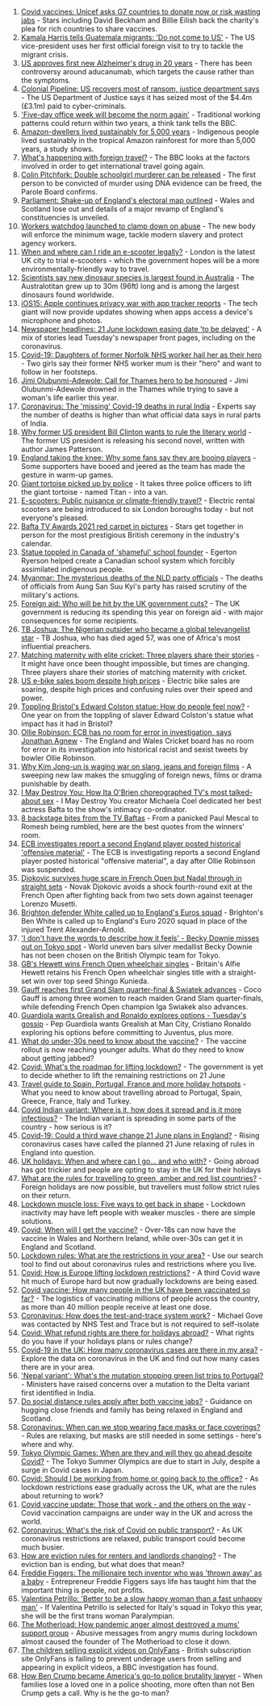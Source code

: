 1. [Covid vaccines: Unicef asks G7 countries to donate now or risk wasting jabs](https://www.bbc.co.uk/news/uk-57394279) - Stars including David Beckham and Billie Eilish back the charity's plea for rich countries to share vaccines.
2. [Kamala Harris tells Guatemala migrants: 'Do not come to US'](https://www.bbc.co.uk/news/world-us-canada-57387350) - The US vice-president uses her first official foreign visit to try to tackle the migrant crisis.
3. [US approves first new Alzheimer's drug in 20 years](https://www.bbc.co.uk/news/health-57383763) - There has been controversy around aducanumab, which targets the cause rather than the symptoms.
4. [Colonial Pipeline: US recovers most of ransom, justice department says](https://www.bbc.co.uk/news/business-57394041) - The US Department of Justice says it has seized most of the $4.4m (£3.1m) paid to cyber-criminals.
5. ['Five-day office week will become the norm again'](https://www.bbc.co.uk/news/business-57339105) - Traditional working patterns could return within two years, a think tank tells the BBC.
6. [Amazon-dwellers lived sustainably for 5,000 years](https://www.bbc.co.uk/news/science-environment-57388939) - Indigenous people lived sustainably in the tropical Amazon rainforest for more than 5,000 years, a study shows.
7. [What's happening with foreign travel?](https://www.bbc.co.uk/news/business-57394810) - The BBC looks at the factors involved in order to get international travel going again.
8. [Colin Pitchfork: Double schoolgirl murderer can be released](https://www.bbc.co.uk/news/uk-england-leicestershire-57384393) - The first person to be convicted of murder using DNA evidence can be freed, the Parole Board confirms.
9. [Parliament: Shake-up of England's electoral map outlined](https://www.bbc.co.uk/news/uk-politics-57384795) - Wales and Scotland lose out and details of a major revamp of England's constituencies is unveiled.
10. [Workers watchdog launched to clamp down on abuse](https://www.bbc.co.uk/news/business-57394811) - The new body will enforce the minimum wage, tackle modern slavery and protect agency workers.
11. [When and where can I ride an e-scooter legally?](https://www.bbc.co.uk/news/uk-48106617) - London is the latest UK city to trial e-scooters - which the government hopes will be a more environmentally-friendly way to travel.
12. [Scientists say new dinosaur species is largest found in Australia](https://www.bbc.co.uk/news/world-australia-57394830) - The Australotitan grew up to 30m (96ft) long and is among the largest dinosaurs found worldwide.
13. [iOS15: Apple continues privacy war with app tracker reports](https://www.bbc.co.uk/news/technology-57392458) - The tech giant will now provide updates showing when apps access a device's microphone and photos.
14. [Newspaper headlines: 21 June lockdown easing date 'to be delayed'](https://www.bbc.co.uk/news/blogs-the-papers-57394251) - A mix of stories lead Tuesday's newspaper front pages, including on the coronavirus.
15. [Covid-19: Daughters of former Norfolk NHS worker hail her as their hero](https://www.bbc.co.uk/news/uk-england-cambridgeshire-57358672) - Two girls say their former NHS worker mum is their "hero" and want to follow in her footsteps.
16. [Jimi Olubunmi-Adewole: Call for Thames hero to be honoured](https://www.bbc.co.uk/news/uk-57392794) - Jimi Olubunmi-Adewole drowned in the Thames while trying to save a woman's life earlier this year.
17. [Coronavirus: The 'missing' Covid-19 deaths in rural India](https://www.bbc.co.uk/news/world-asia-india-57383131) - Experts say the number of deaths is higher than what official data says in rural parts of India.
18. [Why former US president Bill Clinton wants to rule the literary world](https://www.bbc.co.uk/news/entertainment-arts-57386306) - The former US president is releasing his second novel, written with author James Patterson.
19. [England taking the knee: Why some fans say they are booing players](https://www.bbc.co.uk/news/newsbeat-57382945) - Some supporters have booed and jeered as the team has made the gesture in warm-up games.
20. [Giant tortoise picked up by police](https://www.bbc.co.uk/news/uk-england-suffolk-57382810) - It takes three police officers to lift the giant tortoise - named Titan - into a van.
21. [E-scooters: Public nuisance or climate-friendly travel?](https://www.bbc.co.uk/news/uk-57385757) - Electric rental scooters are being introduced to six London boroughs today - but not everyone's pleased.
22. [Bafta TV Awards 2021 red carpet in pictures](https://www.bbc.co.uk/news/entertainment-arts-57376490) - Stars get together in person for the most prestigious British ceremony in the industry's calendar.
23. [Statue toppled in Canada of 'shameful' school founder](https://www.bbc.co.uk/news/world-57386353) - Egerton Ryerson helped create a Canadian school system which forcibly assimilated indigenous people.
24. [Myanmar: The mysterious deaths of the NLD party officials](https://www.bbc.co.uk/news/world-asia-57380237) - The deaths of officials from Aung San Suu Kyi's party has raised scrutiny of the military's actions.
25. [Foreign aid: Who will be hit by the UK government cuts?](https://www.bbc.co.uk/news/57362816) - The UK government is reducing its spending this year on foreign aid - with major consequences for some recipients.
26. [TB Joshua: The Nigerian outsider who became a global televangelist star](https://www.bbc.co.uk/news/world-africa-57388592) - TB Joshua, who has died aged 57, was one of Africa's most influential preachers.
27. [Matching maternity with elite cricket: Three players share their stories](https://www.bbc.co.uk/sport/cricket/57342914) - It might have once been thought impossible, but times are changing. Three players share their stories of matching maternity with cricket.
28. [US e-bike sales boom despite high prices](https://www.bbc.co.uk/news/business-57279844) - Electric bike sales are soaring, despite high prices and confusing rules over their speed and power.
29. [Toppling Bristol's Edward Colston statue: How do people feel now?](https://www.bbc.co.uk/news/uk-england-bristol-57337123) - One year on from the toppling of slaver Edward Colston's statue what impact has it had in Bristol?
30. [Ollie Robinson: ECB has no room for error in investigation, says Jonathan Agnew](https://www.bbc.co.uk/sport/cricket/57387781) - The England and Wales Cricket board has no room for error in its investigation into historical racist and sexist tweets by bowler Ollie Robinson.
31. [Why Kim Jong-un is waging war on slang, jeans and foreign films](https://www.bbc.co.uk/news/world-asia-57225936) - A sweeping new law makes the smuggling of foreign news, films or drama punishable by death.
32. [I May Destroy You: How Ita O'Brien choreographed TV's most talked-about sex](https://www.bbc.co.uk/news/newsbeat-53350245) - I May Destroy You creator Michaela Coel dedicated her best actress Bafta to the show's intimacy co-ordinator.
33. [8 backstage bites from the TV Baftas](https://www.bbc.co.uk/news/entertainment-arts-57376765) - From a panicked Paul Mescal to Romesh being rumbled, here are the best quotes from the winners' room.
34. [ECB investigates report a second England player posted historical 'offensive material'](https://www.bbc.co.uk/sport/cricket/57393217) - The ECB is investigating reports a second England player posted historical "offensive material", a day after Ollie Robinson was suspended.
35. [Djokovic survives huge scare in French Open but Nadal through in straight sets](https://www.bbc.co.uk/sport/tennis/57384825) - Novak Djokovic avoids a shock fourth-round exit at the French Open after fighting back from two sets down against teenager Lorenzo Musetti.
36. [Brighton defender White called up to England's Euros squad](https://www.bbc.co.uk/sport/football/57381758) - Brighton's Ben White is called up to England's Euro 2020 squad in place of the injured Trent Alexander-Arnold.
37. ['I don't have the words to describe how it feels' - Becky Downie misses out on Tokyo spot](https://www.bbc.co.uk/sport/gymnastics/57382929) - World uneven bars silver medallist Becky Downie has not been chosen on the British Olympic team for Tokyo.
38. [GB's Hewett wins French Open wheelchair singles](https://www.bbc.co.uk/sport/tennis/57387090) - Britain's Alfie Hewett retains his French Open wheelchair singles title with a straight-set win over top seed Shingo Kunieda.
39. [Gauff reaches first Grand Slam quarter-final & Swiatek advances](https://www.bbc.co.uk/sport/tennis/57384885) - Coco Gauff is among three women to reach maiden Grand Slam quarter-finals, while defending French Open champion Iga Swiakek also advances.
40. [Guardiola wants Grealish and Ronaldo explores options - Tuesday's gossip](https://www.bbc.co.uk/sport/57388849) - Pep Guardiola wants Grealish at Man City, Cristiano Ronaldo exploring his options before committing to Juventus, plus more.
41. [What do under-30s need to know about the vaccine?](https://www.bbc.co.uk/news/health-57273875) - The vaccine rollout is now reaching younger adults. What do they need to know about getting jabbed?
42. [Covid: What's the roadmap for lifting lockdown?](https://www.bbc.co.uk/news/explainers-52530518) - The government is yet to decide whether to lift the remaining restrictions on 21 June
43. [Travel guide to Spain, Portugal, France and more holiday hotspots](https://www.bbc.co.uk/news/explainers-56997931) - What you need to know about travelling abroad to Portugal, Spain, Greece, France, Italy and Turkey.
44. [Covid Indian variant: Where is it, how does it spread and is it more infectious?](https://www.bbc.co.uk/news/health-57157496) - The Indian variant is spreading in some parts of the country - how serious is it?
45. [Covid-19: Could a third wave change 21 June plans in England?](https://www.bbc.co.uk/news/health-57328469) - Rising coronavirus cases have called the planned 21 June relaxing of rules in England into question.
46. [UK holidays: When and where can I go... and who with?](https://www.bbc.co.uk/news/explainers-52646738) - Going abroad has got trickier and people are opting to stay in the UK for their holidays
47. [What are the rules for travelling to green, amber and red list countries?](https://www.bbc.co.uk/news/explainers-52544307) - Foreign holidays are now possible, but travellers must follow strict rules on their return.
48. [Lockdown muscle loss: Five ways to get back in shape](https://www.bbc.co.uk/news/uk-56887390) - Lockdown inactivity may have left people with weaker muscles - there are simple solutions.
49. [Covid: When will I get the vaccine?](https://www.bbc.co.uk/news/health-55045639) - Over-18s can now have the vaccine in Wales and Northern Ireland, while over-30s can get it in England and Scotland.
50. [Lockdown rules: What are the restrictions in your area?](https://www.bbc.co.uk/news/uk-54373904) - Use our search tool to find out about coronavirus rules and restrictions where you live.
51. [Covid: How is Europe lifting lockdown restrictions?](https://www.bbc.co.uk/news/explainers-53640249) - A third Covid wave hit much of Europe hard but now gradually lockdowns are being eased.
52. [Covid vaccine: How many people in the UK have been vaccinated so far?](https://www.bbc.co.uk/news/health-55274833) - The logistics of vaccinating millions of people across the country, as more than 40 million people receive at least one dose.
53. [Coronavirus: How does the test-and-trace system work?](https://www.bbc.co.uk/news/explainers-52442754) - Michael Gove was contacted by NHS Test and Trace but is not required to self-isolate
54. [Covid: What refund rights are there for holidays abroad?](https://www.bbc.co.uk/news/business-51615412) - What rights do you have if your holidays plans or rules change?
55. [Covid-19 in the UK: How many coronavirus cases are there in my area?](https://www.bbc.co.uk/news/uk-51768274) - Explore the data on coronavirus in the UK and find out how many cases there are in your area.
56. ['Nepal variant': What's the mutation stopping green list trips to Portugal?](https://www.bbc.co.uk/news/health-57356109) - Ministers have raised concerns over a mutation to the Delta variant first identified in India.
57. [Do social distance rules apply after both vaccine jabs?](https://www.bbc.co.uk/news/uk-51506729) - Guidance on hugging close friends and family has being relaxed in England and Scotland.
58. [Coronavirus: When can we stop wearing face masks or face coverings?](https://www.bbc.co.uk/news/health-51205344) - Rules are relaxing, but masks are still needed in some settings - here's where and why.
59. [Tokyo Olympic Games: When are they and will they go ahead despite Covid?](https://www.bbc.co.uk/news/world-asia-57240044) - The Tokyo Summer Olympics are due to start in July, despite a surge in Covid cases in Japan.
60. [Covid: Should I be working from home or going back to the office?](https://www.bbc.co.uk/news/business-52567567) - As lockdown restrictions ease gradually across the UK, what are the rules about returning to work?
61. [Covid vaccine update: Those that work - and the others on the way](https://www.bbc.co.uk/news/health-51665497) - Covid vaccination campaigns are under way in the UK and across the world.
62. [Coronavirus: What's the risk of Covid on public transport?](https://www.bbc.co.uk/news/health-51736185) - As UK coronavirus restrictions are relaxed, public transport could become much busier.
63. [How are eviction rules for renters and landlords changing?](https://www.bbc.co.uk/news/explainers-53860154) - The eviction ban is ending, but what does that mean?
64. [Freddie Figgers: The millionaire tech inventor who was 'thrown away' as a baby](https://www.bbc.co.uk/news/stories-57081087) - Entrepreneur Freddie Figgers says life has taught him that the important thing is people, not profits.
65. [Valentina Petrillo: 'Better to be a slow happy woman than a fast unhappy man'](https://www.bbc.co.uk/news/stories-57338207) - If Valentina Petrillo is selected for Italy's squad in Tokyo this year, she will be the first trans woman Paralympian.
66. [The Motherload: How pandemic anger almost destroyed a mums' support group](https://www.bbc.co.uk/news/stories-57285368) - Abusive messages from angry mums during lockdown almost caused the founder of The Motherload to close it down.
67. [The children selling explicit videos on OnlyFans](https://www.bbc.co.uk/news/uk-57255983) - British subscription site OnlyFans is failing to prevent underage users from selling and appearing in explicit videos, a BBC investigation has found.
68. [How Ben Crump became America's go-to police brutality lawyer](https://www.bbc.co.uk/news/world-us-canada-57038162) - When families lose a loved one in a police shooting, more often than not Ben Crump gets a call. Why is he the go-to man?
